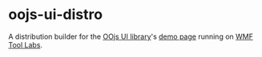 oojs-ui-distro
==============

A distribution builder for the [OOjs UI library](//www.mediawiki.org/wiki/OOjs_UI)'s [demo page](https://tools.wmflabs.org/oojs-ui/) running on [WMF Tool Labs](https://tools.wmflabs.org/).

